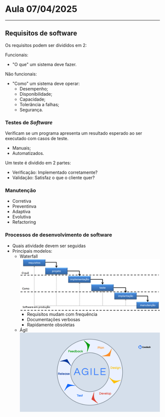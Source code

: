 # Aula 07/04/2025

---

## Requisitos de software

Os requisitos podem ser divididos em 2:

Funcionais:

- "O que" um sistema deve fazer.
  
Não funcionais:

- "Como" um sistema deve operar:
  - Desempenho;
  - Disponibilidade;
  - Capacidade;
  - Tolerância a falhas;
  - Segurança.

### Testes de *Software*

Verificam se um programa apresenta um resultado esperado ao ser executado com casos de teste.

- Manuais;
- Automatizados.
  
Um teste é dividido em 2 partes:

- Verificação: Implementado corretamente?
- Validação: Satisfaz o que o cliente quer?

### Manutenção

- Corretiva
- Preventinva
- Adaptiva
- Evolutiva
- Refactoring

### Processos de desenvolvimento de software

- Quais atividade devem ser seguidas
- Principais modelos:
  - Waterfall
    ![alt text](cascata.png)
    - Requisitos mudam com frequência
    - Documentações verbosas
    - Rapidamente obsoletas
  - Ágil
    ![alt text](agile.jpg)
